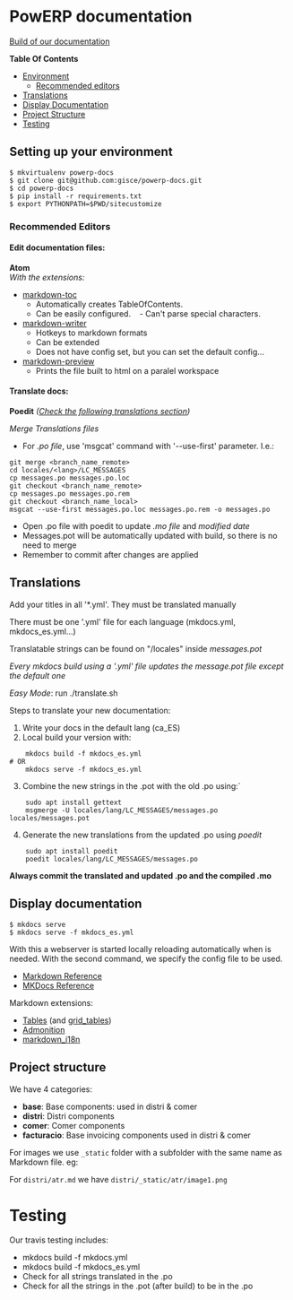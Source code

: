 # PowERP documentation

[Build of our documentation](http://builds.gisce.net/powerp-docs/master/)

**Table Of Contents**

- [Environment](#setting-up-your-environment)
    - [Recommended editors](#recommended-editors)
- [Translations](#translations)
- [Display Documentation](#display-documentation)
- [Project Structure](#project-structure)
- [Testing](#testing)

## Setting up your environment

```shell
$ mkvirtualenv powerp-docs
$ git clone git@github.com:gisce/powerp-docs.git
$ cd powerp-docs
$ pip install -r requirements.txt
$ export PYTHONPATH=$PWD/sitecustomize
```

### Recommended Editors

#### Edit documentation files: 

**Atom**    
_With the extensions:_

- [markdown-toc](https://atom.io/packages/markdown-toc)
    - Automatically creates TableOfContents. 
    - Can be easily configured.
    - Can't parse special characters.
- [markdown-writer](https://atom.io/packages/markdown-writer)
    - Hotkeys to markdown formats
    - Can be extended
    - Does not have config set, but you can set the default config...
- [markdown-preview](https://atom.io/packages/markdown-preview)
    - Prints the file built to html on a paralel workspace
 
#### Translate docs:

**Poedit**
_([Check the following translations section](#translations))_

_Merge Translations files_

- For _.po file_, use 'msgcat' command with '--use-first' parameter. I.e.:

```shell
git merge <branch_name_remote>
cd locales/<lang>/LC_MESSAGES
cp messages.po messages.po.loc
git checkout <branch_name_remote>
cp messages.po messages.po.rem
git checkout <branch_name_local>
msgcat --use-first messages.po.loc messages.po.rem -o messages.po
```

- Open .po file with poedit to update _.mo file_ and _modified date_
- Messages.pot will be automatically updated with build, so there is no need to merge
- Remember to commit after changes are applied

## Translations

Add your titles in all '*.yml'. They must be translated manually

There must be one '.yml' file for each language (mkdocs.yml, mkdocs_es.yml...)

Translatable strings can be found on "/locales" inside _messages.pot_

*Every mkdocs build using a '.yml' file updates the _message.pot_ file*
_except the default one_

*Easy Mode*: run ./translate.sh

Steps to translate your new documentation:

1. Write your docs in the default lang (ca_ES)
2. Local build your version with:

```shell
    mkdocs build -f mkdocs_es.yml
# OR
    mkdocs serve -f mkdocs_es.yml
```

3. Combine the new strings in the .pot with the old .po using:`
    
```shell
    sudo apt install gettext
    msgmerge -U locales/lang/LC_MESSAGES/messages.po locales/messages.pot
```
    
4. Generate the new translations from the updated .po using *poedit*

```shell
    sudo apt install poedit
    poedit locales/lang/LC_MESSAGES/messages.po
```
    
**Always commit the translated and updated .po and the compiled .mo**

## Display documentation

```shell
$ mkdocs serve
$ mkdocs serve -f mkdocs_es.yml
```

With this a webserver is started locally reloading automatically when is needed.
With the second command, we specify the config file to be used.

- [Markdown Reference](https://pythonhosted.org/Markdown/index.html)
- [MKDocs Reference](http://www.mkdocs.org/)

Markdown extensions:

* [Tables](https://pythonhosted.org/Markdown/extensions/tables.html) (and [grid_tables](https://github.com/smartboyathome/Markdown-GridTables))
* [Admonition](https://pythonhosted.org/Markdown/extensions/admonition.html)
* [markdown_i18n](https://github.com/gisce/markdown-i18n)

## Project structure

We have 4 categories:

- **base**: Base components: used in distri & comer
- **distri**: Distri components
- **comer**: Comer components
- **facturacio**: Base invoicing components used in distri & comer

For images we use `_static` folder with a subfolder with the same name as Markdown file. eg:

For `distri/atr.md` we have `distri/_static/atr/image1.png`

# Testing

Our travis testing includes:

- mkdocs build -f mkdocs.yml
- mkdocs build -f mkdocs_es.yml
- Check for all strings translated in the .po
- Check for all the strings in the .pot (after build) to be in the .po

